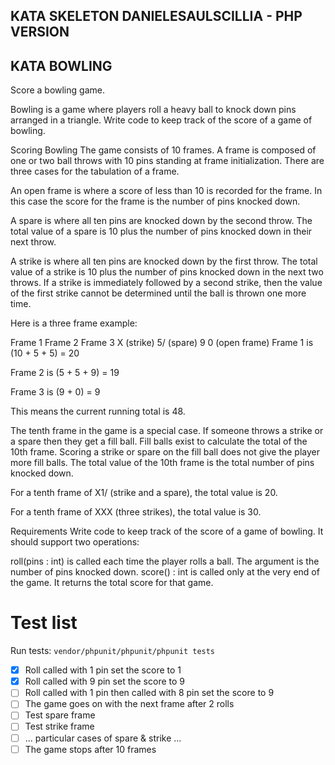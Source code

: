 ## KATA SKELETON DANIELESAULSCILLIA - PHP VERSION

## KATA BOWLING

Score a bowling game.

Bowling is a game where players roll a heavy ball to knock down pins arranged in a triangle. Write code to keep track of the score of a game of bowling.

Scoring Bowling
The game consists of 10 frames. A frame is composed of one or two ball throws with 10 pins standing at frame initialization. There are three cases for the tabulation of a frame.

An open frame is where a score of less than 10 is recorded for the frame. In this case the score for the frame is the number of pins knocked down.

A spare is where all ten pins are knocked down by the second throw. The total value of a spare is 10 plus the number of pins knocked down in their next throw.

A strike is where all ten pins are knocked down by the first throw. The total value of a strike is 10 plus the number of pins knocked down in the next two throws. 
If a strike is immediately followed by a second strike, then the value of the first strike cannot be determined until the ball is thrown one more time.

Here is a three frame example:

Frame 1	Frame 2	Frame 3
X (strike)	5/ (spare)	9 0 (open frame)
Frame 1 is (10 + 5 + 5) = 20

Frame 2 is (5 + 5 + 9) = 19

Frame 3 is (9 + 0) = 9

This means the current running total is 48.

The tenth frame in the game is a special case. If someone throws a strike or a spare then they get a fill ball. 
Fill balls exist to calculate the total of the 10th frame. 
Scoring a strike or spare on the fill ball does not give the player more fill balls. 
The total value of the 10th frame is the total number of pins knocked down.

For a tenth frame of X1/ (strike and a spare), the total value is 20.

For a tenth frame of XXX (three strikes), the total value is 30.

Requirements
Write code to keep track of the score of a game of bowling. It should support two operations:

roll(pins : int) is called each time the player rolls a ball. The argument is the number of pins knocked down.
score() : int is called only at the very end of the game. It returns the total score for that game.


# Test list

Run tests: `vendor/phpunit/phpunit/phpunit tests`

- [x] Roll called with 1 pin set the score to 1
- [x] Roll called with 9 pin set the score to 9
- [ ] Roll called with 1 pin then called with 8 pin set the score to 9
- [ ] The game goes on with the next frame after 2 rolls
- [ ] Test spare frame
- [ ] Test strike frame
- [ ] ... particular cases of spare & strike ...
- [ ] The game stops after 10 frames